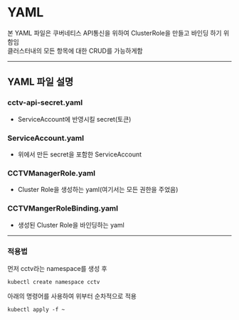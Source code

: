  # YAML

본 YAML 파일은 쿠버네티스 API통신을 위하여 ClusterRole을 만들고 바인딩 하기 위함임
<br>클러스터내의 모든 항목에 대한 CRUD를 가능하게함

---
## YAML 파일 설명

### cctv-api-secret.yaml
- ServiceAccount에 반영시킬 secret(토큰)

### ServiceAccount.yaml
- 위에서 만든 secret을 포함한 ServiceAccount

### CCTVManagerRole.yaml
- Cluster Role을 생성하는 yaml(여기서는 모든 권한을 주었음)

### CCTVMangerRoleBinding.yaml
- 생성된 Cluster Role을 바인딩하는 yaml

---
### 적용법
먼저 cctv라는 namespace를 생성 후
```
kubectl create namespace cctv
```

아래의 명령어를 사용하여 위부터 순차적으로 적용
```
kubectl apply -f ~
```

